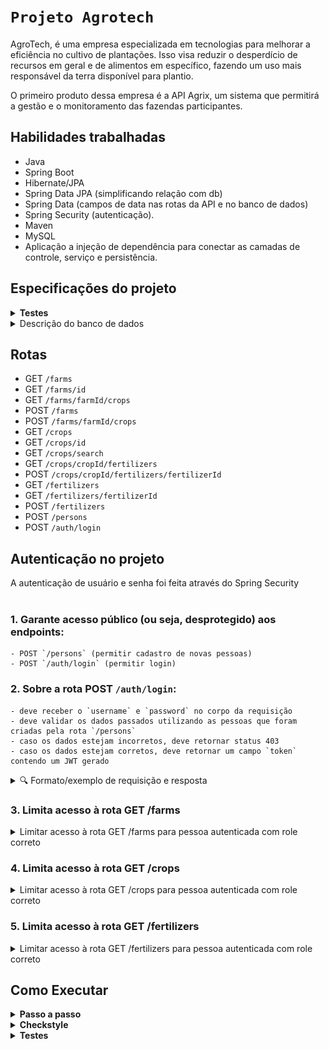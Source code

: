# `Projeto Agrotech`

AgroTech, é uma empresa especializada em tecnologias para melhorar a eficiência no cultivo de plantações. Isso visa reduzir o desperdício de recursos em geral e de alimentos em específico, fazendo um uso mais responsável da terra disponível para plantio.

O primeiro produto dessa empresa é a API Agrix, um sistema que permitirá a gestão e o monitoramento
das fazendas participantes. 

## Habilidades trabalhadas

- Java
- Spring Boot
- Hibernate/JPA
- Spring Data JPA (simplificando relação com db)
- Spring Data (campos de data nas rotas da API e no banco de dados)
- Spring Security (autenticação).
- Maven
- MySQL
- Aplicação a injeção de dependência para conectar as camadas de controle, serviço e persistência.


## Especificações do projeto

<details>
<summary><strong>Testes</strong></summary>
  
- Os testes deste projeto são, de maneira geral, testes de integração. Cada teste fará diversas chamadas à API e validará a resposta e o comportamento da aplicação, mas sem restringir implementações específicas de classes e métodos.
- Os testes do projeto utilizam um banco "mockado" em memória do tipo H2.

</details>

<details>
<summary>Descrição do banco de dados</summary><br>

![Modelo de tabelas](images/agrix-tabelas-fase-b.png)

Nesse modelos, temos as seguintes tabelas:
- `farm`: representa uma fazenda
- `crop`: representa uma plantação, e está em relacionamento `n:1` ("muitos para um") com a tabela `farm`
- `fertilizer`: esta nova tabela representa um fertilizante, e está em um relacionamento `n:n` ("muitos para muitos") com a tabela `crop`. Esse relacionamento é realizado através da tabela `crop_fertilizer`.

</details>


## Rotas

 - GET `/farms`
 - GET `/farms/id`
 - GET `/farms/farmId/crops`
 - POST `/farms`
 - POST `/farms/farmId/crops`
 - GET `/crops`
 - GET `/crops/id`
 - GET `/crops/search`
 - GET `/crops/cropId/fertilizers`
 - POST `/crops/cropId/fertilizers/fertilizerId`
 - GET `/fertilizers`
 - GET `/fertilizers/fertilizerId`
 - POST `/fertilizers`
 - POST `/persons`
 - POST `/auth/login` 


## Autenticação no projeto
 <summary><strong></strong>A autenticação de usuário e senha foi feita através do Spring Security</strong></summary><br />
 
### 1. Garante acesso público (ou seja, desprotegido) aos endpoints:

    - POST `/persons` (permitir cadastro de novas pessoas)
    - POST `/auth/login` (permitir login) 


### 2. Sobre a rota POST `/auth/login`:

    - deve receber o `username` e `password` no corpo da requisição
    - deve validar os dados passados utilizando as pessoas que foram criadas pela rota `/persons`
    - caso os dados estejam incorretos, deve retornar status 403
    - caso os dados estejam corretos, deve retornar um campo `token` contendo um JWT gerado

<details>
  <summary>🔍 Formato/exemplo de requisição e resposta</summary><br />

Exemplo de requisição na rota POST `/auth/login` (suppondo que os dados estejam corretos):

```json
{
  "username": "zerocool",
  "password": "senhasecreta"
}
```

Exemplo de resposta:

```json
{
  "token": "eyJhbGciOiJIUzI1NiIsInR5cCI6IkpXVCJ9.eyJpc3MiOiJhZ3JpeCIsInN1YiI6Im1ycm9ib3QiLCJleHAiOjE2ODk5ODY2NTN9.lyha4rMcMhFd_ij-farGCXuJy-1Tun1IpJd5Ot6z_5w"
}
```

</details>

### 3. Limita acesso à rota GET /farms

<details>
  <summary>Limitar acesso à rota GET /farms para pessoa autenticada com role correto</summary><br />

Limita o acesso à rota GET `/farms` para que apenas uma pessoa autenticada com role `USER`, `MANAGER` ou `ADMIN` possa acessar.

Retorna status 403 caso a pessoa não tenha permissões corretas. Do contrário, a rota deve retornar a resposta usual.

</details>

### 4. Limita acesso à rota GET /crops

<details>
  <summary>Limitar acesso à rota GET /crops para pessoa autenticada com role correto</summary><br />

Apenas uma pessoa autenticada com role `MANAGER` ou `ADMIN` pode acessar.

Deve retornar status 403 caso a pessoa não tenha permissões corretas. Do contrário, a rota deve retornar a resposta usual.

</details>

### 5. Limita acesso à rota GET /fertilizers

<details>
  <summary>Limitar acesso à rota GET /fertilizers para pessoa autenticada com role correto</summary><br />

Deve limitar o acesso à rota GET `/fertilizers` para que apenas uma pessoa autenticada com role `ADMIN` possa acessar.

Retorna status 403 caso a pessoa não tenha permissões corretas. Do contrário, a rota deve retornar a resposta usual.

</details>

## Como Executar

<details>
 <summary><strong> Passo a passo</strong></summary>

  Pré-requisitos: Java 17
  
1. Clone o repositório

- Use o comando: `git clone git@github.com:LiviaBoechat/Projeto_AgroTech.git`
- Entre na pasta do repositório que você acabou de clonar:
    - `cd project-agrix`

2. Instale as dependências

- `mvn install -DskipTests`

3. Execute o projeto
   
- `arquivo: AgrixApplication.java - run as java application`

</details>


<details>
<summary><strong> Checkstyle</strong></summary>

Para garantir a qualidade do código, utilizo neste projeto o `Checkstyle`. Assim o código
estará alinhado com as boas práticas de desenvolvimento, sendo mais legível e de fácil manutenção!
Para poder rodar o `Checkstyle` certifique-se de ter executado o comando `mvn install` dentro do
repositório.

Para rodá-los localmente no repositório, execute os comandos abaixo:

```bash
mvn checkstyle:check
```

Se a análise do `Checkstyle` encontrar problemas no seu código, tais problemas serão mostrados no
seu terminal. Se não houver problema no seu código, nada será impresso no seu terminal.

Você pode também instalar o plugin do `Checkstyle` na sua `IDE`. Para isso, volte na primeira seção
do conteúdo.

</details>

<details>
<summary><strong>Testes</strong></summary>

Para executar todos os testes basta rodar o comando:

```bash
mvn test
```

Para executar apenas uma classe de testes:

```bash
mvn test -Dtest="TestClassName"
```

</details>


<!-- mdi versão 1.1 projeto ⚠️ não exclua esse comentário -->

